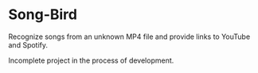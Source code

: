 # Song-Bird
Recognize songs from an unknown MP4 file and provide links to YouTube and Spotify.

Incomplete project in the process of development.